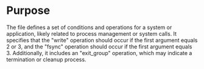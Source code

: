 # Purpose
The file defines a set of conditions and operations for a system or application, likely related to process management or system calls. It specifies that the "write" operation should occur if the first argument equals 2 or 3, and the "fsync" operation should occur if the first argument equals 3. Additionally, it includes an "exit_group" operation, which may indicate a termination or cleanup process.
